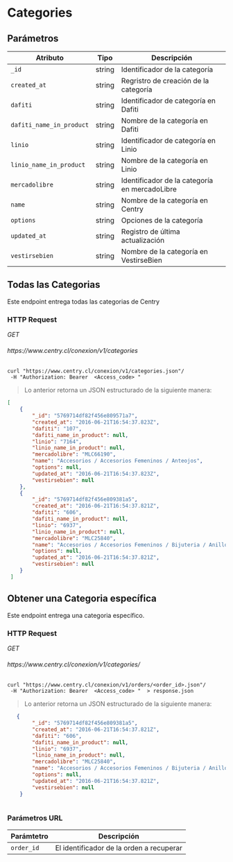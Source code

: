 
# Categories

## Parámetros


| Atributo                      |   Tipo  |                                      Descripción                                      |
| ---------                     | ------- | ------------------------------------------------------------------------------------- |
| `_id`                         | string  | Identificador de la categoría                      |
| `created_at`                  | string  | Regristro de creación de la categoría                      |
| `dafiti`                      | string  | Identificador de categoría en Dafiti                      |
| `dafiti_name_in_product`      | string  | Nombre de la categoría en Dafiti     |
| `linio`                       | string  | Identificador de categoría en Linio         |
| `linio_name_in_product`       | string  | Nombre de la categoría en Linio              |
| `mercadolibre`                | string  | Identificador de la categoría en mercadoLibre|
| `name`                        | string  | Nombre de la categoría en Centry|
| `options`                     | string  | Opciones de la categoría                     |
| `updated_at`                  | string  | Registro de última actualización |
| `vestirsebien`                | string  | Nombre de la categoría en VestirseBien |






## Todas las Categorias 

Este endpoint entrega todas las categorias de Centry
### HTTP Request
<div class="api-endpoint">
  <div class="endpoint-data">
    <i class="label label-get">GET</i>
    <h6> https://www.centry.cl/conexion/v1/categories </h6>
  </div>
</div>



```shell
curl "https://www.centry.cl/conexion/v1/categories.json"/
 -H "Authorization: Bearer  <Access_code> "
```

> Lo anterior retorna un JSON estructurado de la siguiente manera:

```json
[
    {
        "_id": "5769714df82f456e809571a7",
        "created_at": "2016-06-21T16:54:37.823Z",
        "dafiti": "107",
        "dafiti_name_in_product": null,
        "linio": "7164",
        "linio_name_in_product": null,
        "mercadolibre": "MLC66190",
        "name": "Accesorios / Accesorios Femeninos / Anteojos",
        "options": null,
        "updated_at": "2016-06-21T16:54:37.823Z",
        "vestirsebien": null
    },
    {
        "_id": "5769714df82f456e809381a5",
        "created_at": "2016-06-21T16:54:37.821Z",
        "dafiti": "606",
        "dafiti_name_in_product": null,
        "linio": "6937",
        "linio_name_in_product": null,
        "mercadolibre": "MLC25840",
        "name": "Accesorios / Accesorios Femeninos / Bijuteria / Anillos",
        "options": null,
        "updated_at": "2016-06-21T16:54:37.821Z",
        "vestirsebien": null
    }
 ]

```


## Obtener una Categoria específica



Este endpoint entrega una categoria específico.

### HTTP Request
<div class="api-endpoint">
  <div class="endpoint-data">
    <i class="label label-get">GET</i>
    <h6> https://www.centry.cl/conexion/v1/categories/<order_id> </h6>
  </div>
</div>


```shell
curl "https://www.centry.cl/conexion/v1/orders/<order_id>.json"/
 -H "Authorization: Bearer  <Access_code> "  > response.json
```

> Lo anterior retorna un JSON estructurado de la siguiente manera:

```json
   {
        "_id": "5769714df82f456e809381a5",
        "created_at": "2016-06-21T16:54:37.821Z",
        "dafiti": "606",
        "dafiti_name_in_product": null,
        "linio": "6937",
        "linio_name_in_product": null,
        "mercadolibre": "MLC25840",
        "name": "Accesorios / Accesorios Femeninos / Bijuteria / Anillos",
        "options": null,
        "updated_at": "2016-06-21T16:54:37.821Z",
        "vestirsebien": null
    }
	

```



### Parámetros URL

Parámtetro | Descripción
---------- | -----------
`order_id` | El identificador de la orden a recuperar






